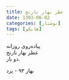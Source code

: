 ```yaml
---
title: عطر بهار نارنج
date: 1393-06-02
categories: [نوشتار]
tags: [هایکو]
---
```


پیاده‌روی روزانه  
عطر بهار نارنج  
دو بار.

بهار ۹۳ - یزد
